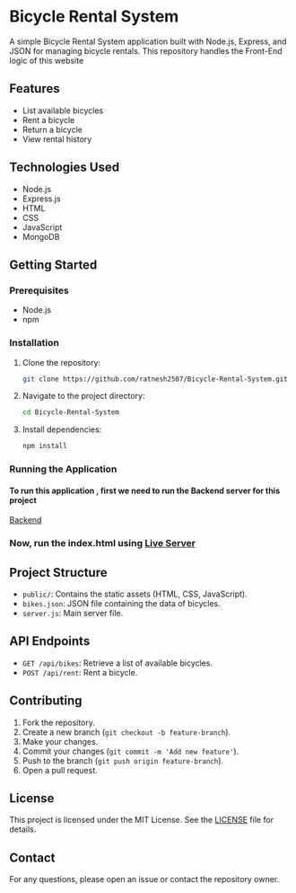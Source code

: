 # Bicycle Rental System

A simple Bicycle Rental System application built with Node.js, Express, and JSON for managing bicycle rentals.
This repository handles the Front-End logic of this website

## Features

- List available bicycles
- Rent a bicycle
- Return a bicycle
- View rental history

## Technologies Used

- Node.js
- Express.js
- HTML
- CSS
- JavaScript
- MongoDB

## Getting Started

### Prerequisites

- Node.js
- npm

### Installation

1. Clone the repository:
    ```sh
    git clone https://github.com/ratnesh2507/Bicycle-Rental-System.git
    ```
2. Navigate to the project directory:
    ```sh
    cd Bicycle-Rental-System
    ```
3. Install dependencies:
    ```sh
    npm install
    ```

### Running the Application
#### To run this application , first we need to run the Backend server for this project
[Backend](https://github.com/ratnesh2507/Bicycle-rental-Backend)

### Now, run the index.html using [Live Server](https://marketplace.visualstudio.com/items?itemName=ritwickdey.LiveServer)

## Project Structure

- `public/`: Contains the static assets (HTML, CSS, JavaScript).
- `bikes.json`: JSON file containing the data of bicycles.
- `server.js`: Main server file.

## API Endpoints

- `GET /api/bikes`: Retrieve a list of available bicycles.
- `POST /api/rent`: Rent a bicycle.

## Contributing

1. Fork the repository.
2. Create a new branch (`git checkout -b feature-branch`).
3. Make your changes.
4. Commit your changes (`git commit -m 'Add new feature'`).
5. Push to the branch (`git push origin feature-branch`).
6. Open a pull request.

## License

This project is licensed under the MIT License. See the [LICENSE](LICENSE) file for details.

## Contact

For any questions, please open an issue or contact the repository owner.

